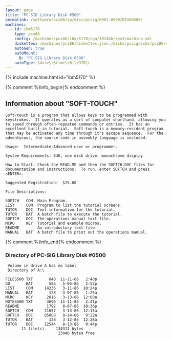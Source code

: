 ```yaml
---
layout: page
title: "PC-SIG Library Disk #500"
permalink: /software/pcx86/sw/misc/pcsig/0001-0999/DISK0500/
machines:
  - id: ibm5170
    type: pcx86
    config: /machines/pcx86/ibm/5170/cga/1024kb/rev3/machine.xml
    diskettes: /machines/pcx86/diskettes.json,/disks/pcsigdisks/pcx86/diskettes.json
    autoGen: true
    autoMount:
      B: "PC-SIG Library Disk 0500"
    autoType: $date\r$time\rB:\rDIR\r
---
```


{% include machine.html id="ibm5170" %}

{% comment %}info_begin{% endcomment %}

## Information about "SOFT-TOUCH"

    Soft-touch is a program that allows keys to be programmed with
    keystrokes.  It operates as a sort of computer shorthand, allowing you
    to speed through often-repeated commands or entries.  It has an
    excellent built-in tutorial.  Soft-touch is a memory-resident program
    that may be activated any time through it's escape sequence.  For the
    adventurous, the source code in assembly language is included.
    
    Usage:  Intermediate-Advanced user or programmer.
    
    System Requirements: 64K, one disk drive, monochrome display
    
    How to Start: Check the READ.ME and then the SOFTCH.DOC files for
    documentation and instructions.  To run, enter SOFTCH and press
    <ENTER>.
    
    Suggested Registration:  $25.00
    
    File Descriptions:
    
    SOFTCH   COM  Main Program.
    LIST     COM  Program to list the tutorial screens.
    TUTOR    DOC  Text information for the tutorial.
    TUTOR    BAT  A batch file to execute the tutorial.
    SOFTCH   DOC  The operations manual text file.
    MCRO     KEY  Tutorial and example micros.
    README        An introductory text file.
    MANUAL   BAT  A batch file to print out the operations manual.
{% comment %}info_end{% endcomment %}


### Directory of PC-SIG Library Disk #0500

     Volume in drive A has no label
     Directory of A:\

    FILES500 TXT       840  11-11-86   2:40p
    GO       BAT       586   5-05-86   2:52p
    LIST     COM     14236   3-11-86  10:24p
    MANUAL   BAT       128   3-07-86   1:25a
    MCRO     KEY      2816   3-13-86  12:08a
    NOTES500 TXT      3696  11-11-86   2:41p
    README            1792   8-07-86  10:36p
    SOFTCH   COM     11657   3-13-86  12:15a
    SOFTCH   DOC     85888   8-14-86   9:22a
    TUTOR    BAT       128   3-12-86  12:28a
    TUTOR    DOC     12544   8-13-86   9:44p
           11 file(s)     134311 bytes
                           23040 bytes free
